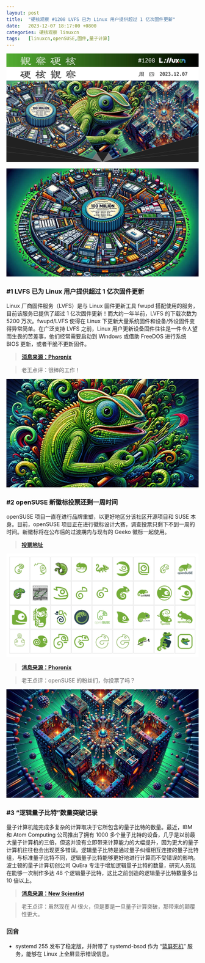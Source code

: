 ```yaml
---
layout: post
title:	"硬核观察 #1208 LVFS 已为 Linux 用户提供超过 1 亿次固件更新"
date:	2023-12-07 18:17:00 +0800 
categories:	硬核观察 linuxcn 
tags:	[linuxcn,openSUSE,固件,量子计算]
---
```



![](/Asserts/Images/album/202312/07/181458fg0xu1r2vixpp1rv.jpg)


![](/Asserts/Images/album/202312/07/181509xaf3tec4tw3hewp8.png)


### #1 LVFS 已为 Linux 用户提供超过 1 亿次固件更新


Linux 厂商固件服务（LVFS）是与 Linux 固件更新工具 fwupd 搭配使用的服务，目前该服务已提供了超过 1 亿次固件更新！而大约一年半前，LVFS 的下载次数为 5200 万次。fwupd/LVFS 使得在 Linux 下更新大量系统固件和设备/外设固件变得异常简单。在广泛支持 LVFS 之前，Linux 用户更新设备固件往往是一件令人望而生畏的苦差事，他们经常需要启动到 Windows 或借助 FreeDOS 进行系统 BIOS 更新，或者干脆不更新固件。



> 
> **[消息来源：Phoronix](https://www.phoronix.com/news/LVFS-100-Million-Firmware)**
> 
> 
> 



> 
> 老王点评：很棒的工作！
> 
> 
> 


![](/Asserts/Images/album/202312/07/181546tfiwxuzifzjuhg10.png)


### #2 openSUSE 新徽标投票还剩一周时间


openSUSE 项目一直在进行品牌重塑，以更好地区分该社区开源项目和 SUSE 本身。目前，openSUSE 项目正在进行徽标设计大赛，调查投票只剩下不到一周的时间。新徽标将在公布后的过渡期内与现有的 Geeko 徽标一起使用。



> 
> **[投票地址](https://survey.opensuse.org/)**
> 
> 
> 


![](/Asserts/Images/album/202312/07/183432nexqjl5bc2zcv525.jpg)



> 
> **[消息来源：Phoronix](https://www.phoronix.com/news/openSUSE-New-Logo-Survey)**
> 
> 
> 



> 
> 老王点评：openSUSE 的粉丝们，你投票了吗？
> 
> 
> 


![](/Asserts/Images/album/202312/07/181624zaalaapqao50ah0u.png)


### #3 “逻辑量子比特”数量突破记录


量子计算机能完成多复杂的计算取决于它所包含的量子比特的数量。最近，IBM 和 Atom Computing 公司推出了拥有 1000 多个量子比特的设备，几乎是以前最大量子计算机的三倍，但这并没有立即带来计算能力的大幅提升，因为更大的量子计算机往往也会出现更多错误。逻辑量子比特是通过量子纠缠相互连接的量子比特组，与标准量子比特不同，逻辑量子比特能够更好地进行计算而不受错误的影响。波士顿的量子计算初创公司 QuEra 专注于增加逻辑量子比特的数量，研究人员现在能够一次制作多达 48 个逻辑量子比特，这比之前创造的逻辑量子比特数量多出 10 倍以上。



> 
> **[消息来源：New Scientist](https://www.newscientist.com/article/2407145-quantum-computer-sets-record-on-path-towards-error-free-calculations/)**
> 
> 
> 



> 
> 老王点评：虽然现在 AI 很火，但是要是一旦量子计算突破，那带来的颠覆性更大。
> 
> 
> 


### 回音


* systemd 255 发布了稳定版，并附带了 systemd-bsod 作为 “[蓝屏死机](/article-16358-1.html)” 服务，能够在 Linux 上全屏显示错误信息。
